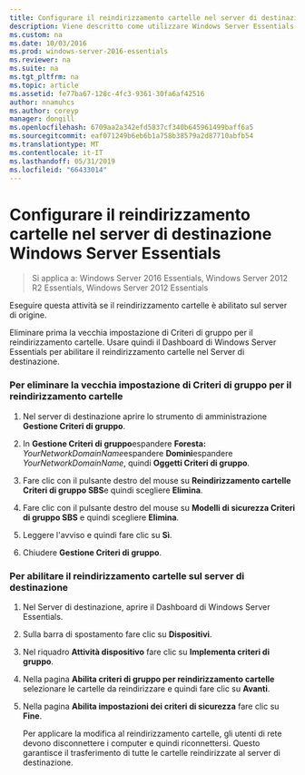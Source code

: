 ```yaml
---
title: Configurare il reindirizzamento cartelle nel server di destinazione Windows Server Essentials
description: Viene descritto come utilizzare Windows Server Essentials
ms.custom: na
ms.date: 10/03/2016
ms.prod: windows-server-2016-essentials
ms.reviewer: na
ms.suite: na
ms.tgt_pltfrm: na
ms.topic: article
ms.assetid: fe77ba67-128c-4fc3-9361-30fa6af42516
author: nnamuhcs
ms.author: coreyp
manager: dongill
ms.openlocfilehash: 6709aa2a342efd5837cf340b645961499baff6a5
ms.sourcegitcommit: eaf071249b6eb6b1a758b38579a2d87710abfb54
ms.translationtype: MT
ms.contentlocale: it-IT
ms.lasthandoff: 05/31/2019
ms.locfileid: "66433014"
---
```

# <a name="configure-folder-redirection-on-the-windows-server-essentials-destination-server"></a>Configurare il reindirizzamento cartelle nel server di destinazione Windows Server Essentials

>Si applica a: Windows Server 2016 Essentials, Windows Server 2012 R2 Essentials, Windows Server 2012 Essentials

Eseguire questa attività se il reindirizzamento cartelle è abilitato sul server di origine.  
  
 Eliminare prima la vecchia impostazione di Criteri di gruppo per il reindirizzamento cartelle. Usare quindi il Dashboard di Windows Server Essentials per abilitare il reindirizzamento cartelle nel Server di destinazione.  
  
### <a name="to-delete-the-old-folder-redirection-group-policy-setting"></a>Per eliminare la vecchia impostazione di Criteri di gruppo per il reindirizzamento cartelle  
  
1. Nel server di destinazione aprire lo strumento di amministrazione **Gestione Criteri di gruppo**.  
  
2. In **Gestione Criteri di gruppo**espandere **Foresta:** <em>YourNetworkDomainName</em>espandere **Domini**espandere *YourNetworkDomainName*, quindi **Oggetti Criteri di gruppo**.  
  
3. Fare clic con il pulsante destro del mouse su **Reindirizzamento cartelle Criteri di gruppo SBS**e quindi scegliere **Elimina**.  
  
4. Fare clic con il pulsante destro del mouse su **Modelli di sicurezza Criteri di gruppo SBS** e quindi scegliere **Elimina**.  
  
5. Leggere l'avviso e quindi fare clic su **Sì**.  
  
6. Chiudere **Gestione Criteri di gruppo**.  
  
### <a name="to-enable-folder-redirection-on-the-destination-server"></a>Per abilitare il reindirizzamento cartelle sul server di destinazione  
  
1. Nel Server di destinazione, aprire il Dashboard di Windows Server Essentials.  
  
2. Sulla barra di spostamento fare clic su **Dispositivi**.  
  
3. Nel riquadro **Attività dispositivo** fare clic su **Implementa criteri di gruppo**.  
  
4. Nella pagina **Abilita criteri di gruppo per reindirizzamento cartelle** selezionare le cartelle da reindirizzare e quindi fare clic su **Avanti**.  
  
5. Nella pagina **Abilita impostazioni dei criteri di sicurezza** fare clic su **Fine**.  
  
   Per applicare la modifica al reindirizzamento cartelle, gli utenti di rete devono disconnettere i computer e quindi riconnettersi. Questo garantisce il trasferimento di tutte le cartelle reindirizzate al server di destinazione.
